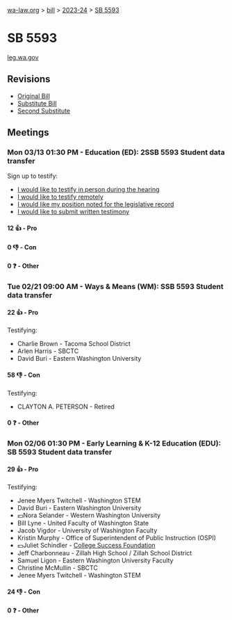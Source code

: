 [wa-law.org](/) > [bill](/bill/) > [2023-24](/bill/2023-24/) > [SB 5593](/bill/2023-24/sb/5593/)

# SB 5593
[leg.wa.gov](https://app.leg.wa.gov/billsummary?BillNumber=5593&Year=2023&Initiative=false)

## Revisions
* [Original Bill](1/)
* [Substitute Bill](S/)
* [Second Substitute](S2/)

## Meetings
### Mon 03/13 01:30 PM - Education (ED): 2SSB 5593 Student data transfer
Sign up to testify:
* [I would like to testify in person during the hearing](https://app.leg.wa.gov/csi/Testifier/Add?chamber=House&mId=31030&aId=153366&caId=21997&tId=1)
* [I would like to testify remotely](https://app.leg.wa.gov/csi/Testifier/Add?chamber=House&mId=31030&aId=153366&caId=21997&tId=2)
* [I would like my position noted for the legislative record](https://app.leg.wa.gov/csi/Testifier/Add?chamber=House&mId=31030&aId=153366&caId=21997&tId=3)
* [I would like to submit written testimony](https://app.leg.wa.gov/csi/Testifier/Add?chamber=House&mId=31030&aId=153366&caId=21997&tId=4)

#### 12 👍 - Pro

#### 0 👎 - Con

#### 0 ❓ - Other

### Tue 02/21 09:00 AM - Ways & Means (WM): SSB 5593 Student data transfer
#### 22 👍 - Pro
Testifying:
* Charlie Brown - Tacoma School District
* Arlen Harris - SBCTC
* David Buri - Eastern Washington University

#### 58 👎 - Con
Testifying:
* CLAYTON A. PETERSON - Retired

#### 0 ❓ - Other

### Mon 02/06 01:30 PM - Early Learning & K-12 Education (EDU): SB 5593 Student data transfer
#### 29 👍 - Pro
Testifying:
* Jenee Myers Twitchell - Washington STEM
* David Buri - Eastern Washington University
* 💵Nora Selander - Western Washington University
* Bill Lyne - United Faculty of Washington State
* Jacob Vigdor - University of Washington Faculty
* Kristin Murphy - Office of Superintendent of Public Instruction (OSPI)
* 💵Juliet Schindler - [College Success Foundation](/org/college_success_foundation/)
* Jeff Charbonneau - Zillah High School / Zillah School District
* Samuel Ligon - Eastern Washington University Faculty
* Christine McMullin - SBCTC
* Jenee Myers Twitchell - Washington STEM

#### 24 👎 - Con

#### 0 ❓ - Other
